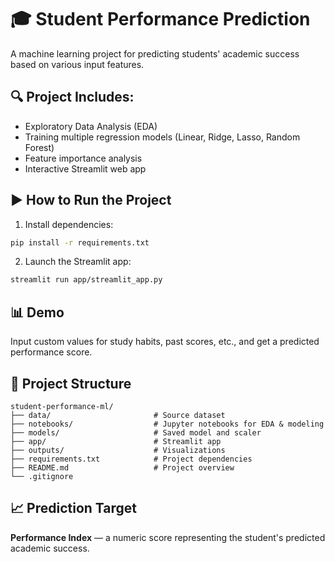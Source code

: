 # 🎓 Student Performance Prediction

A machine learning project for predicting students' academic success based on various input features.

## 🔍 Project Includes:
- Exploratory Data Analysis (EDA)
- Training multiple regression models (Linear, Ridge, Lasso, Random Forest)
- Feature importance analysis
- Interactive Streamlit web app

## ▶️ How to Run the Project

1. Install dependencies:
```bash
pip install -r requirements.txt
```
2. Launch the Streamlit app:
```bash
streamlit run app/streamlit_app.py
```

## 📊 Demo

Input custom values for study habits, past scores, etc., and get a predicted performance score.

## 📁 Project Structure

```
student-performance-ml/
├── data/                       # Source dataset
├── notebooks/                  # Jupyter notebooks for EDA & modeling
├── models/                     # Saved model and scaler
├── app/                        # Streamlit app
├── outputs/                    # Visualizations
├── requirements.txt            # Project dependencies
├── README.md                   # Project overview
└── .gitignore
```

## 📈 Prediction Target
**Performance Index** — a numeric score representing the student's predicted academic success.
